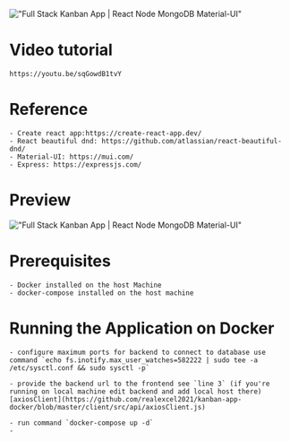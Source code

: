 !["Full Stack Kanban App | React Node MongoDB Material-UI"](https://user-images.githubusercontent.com/67447840/177310317-3d9ad738-af83-4cc1-976a-c4a54c1033ff.png "Full Stack Kanban App | React Node MongoDB Material-UI")

# Video tutorial

    https://youtu.be/sqGowdB1tvY

# Reference

    - Create react app:https://create-react-app.dev/
    - React beautiful dnd: https://github.com/atlassian/react-beautiful-dnd/
    - Material-UI: https://mui.com/
    - Express: https://expressjs.com/

# Preview

!["Full Stack Kanban App | React Node MongoDB Material-UI"](https://user-images.githubusercontent.com/67447840/177310521-764f8ff7-5e3d-4644-ac0a-273cf83e48aa.gif "Full Stack Kanban App | React Node MongoDB Material-UI")

# Prerequisites

    - Docker installed on the host Machine
    - docker-compose installed on the host machine

# Running the Application on Docker

    - configure maximum ports for backend to connect to database use command `echo fs.inotify.max_user_watches=582222 | sudo tee -a /etc/sysctl.conf && sudo sysctl -p`

    - provide the backend url to the frontend see `line 3` (if you're running on local machine edit backend and add local host there) [axiosClient](https://github.com/realexcel2021/kanban-app-docker/blob/master/client/src/api/axiosClient.js)

    - run command `docker-compose up -d`
    -  